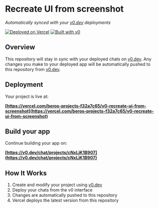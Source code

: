 # Recreate UI from screenshot

*Automatically synced with your [v0.dev](https://v0.dev) deployments*

[![Deployed on Vercel](https://img.shields.io/badge/Deployed%20on-Vercel-black?style=for-the-badge&logo=vercel)](https://vercel.com/beros-projects-f32a7c65/v0-recreate-ui-from-screenshot)
[![Built with v0](https://img.shields.io/badge/Built%20with-v0.dev-black?style=for-the-badge)](https://v0.dev/chat/projects/cNxLjK1B907)

## Overview

This repository will stay in sync with your deployed chats on [v0.dev](https://v0.dev).
Any changes you make to your deployed app will be automatically pushed to this repository from [v0.dev](https://v0.dev).

## Deployment

Your project is live at:

**[https://vercel.com/beros-projects-f32a7c65/v0-recreate-ui-from-screenshot](https://vercel.com/beros-projects-f32a7c65/v0-recreate-ui-from-screenshot)**

## Build your app

Continue building your app on:

**[https://v0.dev/chat/projects/cNxLjK1B907](https://v0.dev/chat/projects/cNxLjK1B907)**

## How It Works

1. Create and modify your project using [v0.dev](https://v0.dev)
2. Deploy your chats from the v0 interface
3. Changes are automatically pushed to this repository
4. Vercel deploys the latest version from this repository
